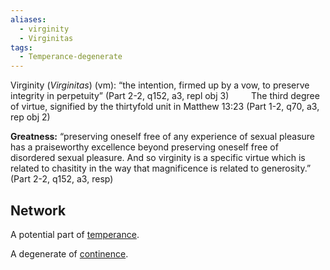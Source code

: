 ```yaml
---
aliases:
  - virginity
  - Virginitas
tags:
  - Temperance-degenerate
---
```

Virginity (*Virginitas*) (vm): “the intention, firmed up by a vow, to preserve integrity in perpetuity” (Part 2-2, q152, a3, repl obj 3)
$\qquad$The third degree of virtue, signified by the thirtyfold unit in Matthew 13:23 (Part 1-2, q70, a3, rep obj 2)

**Greatness:** “preserving oneself free of any experience of sexual pleasure has a praiseworthy excellence beyond preserving oneself free of disordered sexual pleasure. And so virginity is a specific virtue which is related to chasitity in the way that magnificence is related to generosity.” (Part 2-2, q152, a3, resp)


## Network
A potential part of [temperance](obsidian://open?vault=Obsidian&file=VGBF%20Network%2FCardinal%20Virtues%2FTemperance%20(vm)).

A degenerate of [continence](obsidian://open?vault=Obsidian&file=VGBF%20Network%2FCardinal%20Virtues%2FDegenerates%20of%20Temperance%2FContinence%20(vm)).
